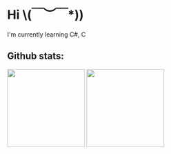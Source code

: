# Hi \\(￣︶￣*\))

I'm currently learning C#, C

## Github stats:

<picture>
  <source
    srcset="https://github-readme-stats.vercel.app/api?username=ilonic23&show_icons=true&count_private=true&theme=dark"
    media="(prefers-color-scheme: dark)"
  />
  <source
    srcset="https://github-readme-stats.vercel.app/api?username=ilonic23&show_icons=true&count_private=true"
    media="(prefers-color-scheme: dark), (prefers-color-scheme: no-preference)"
  />
  <img height="180em" src="https://github-readme-stats.vercel.app/api?username=ilonic23&show_icons=true&count_private=true" />
</picture>

<picture>
  <source
    srcset="https://github-readme-stats.vercel.app/api/top-langs/?username=ilonic23&langs_count=8&exclude_repo=PLCSmartLock&layout=compact&theme=dark"
    media="(prefers-color-scheme: dark)"
  />
  <source
    srcset="https://github-readme-stats.vercel.app/api/top-langs/?username=ilonic23&langs_count=8&exclude_repo=PLCSmartLock&layout=compact"
    media="(prefers-color-scheme: dark), (prefers-color-scheme: no-preference)"
  />
  <img height="180em" src="https://github-readme-stats.vercel.app/api/top-langs/?username=ilonic23&langs_count=8&exclude_repo=PLCSmartLock&layout=compact" />
</picture>
<!---
ilonic23/ilonic23 is a ✨ special ✨ repository because its `README.md` (this file) appears on your GitHub profile.
You can click the Preview link to take a look at your changes.
--->
